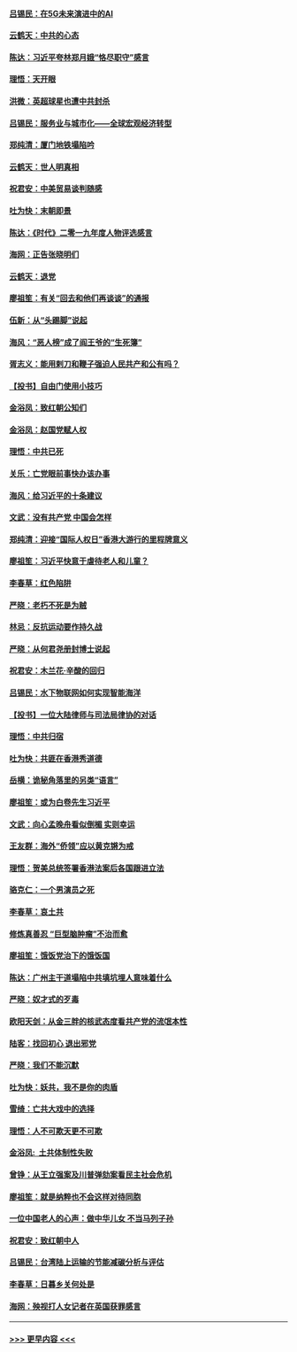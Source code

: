 #### [吕锡民：在5G未来演进中的AI](../pages/nsc993/n11730010.md?t=12190655) 
#### [云鹤天：中共的心态](../pages/nsc993/n11729906.md?t=12190655) 
#### [陈达：习近平夸林郑月娥“恪尽职守”感言](../pages/nsc993/n11729881.md?t=12190655) 
#### [理悟：天开眼](../pages/nsc993/n11729699.md?t=12190655) 
#### [洪微：英超球星也遭中共封杀](../pages/nsc993/n11727243.md?t=12190655) 
#### [吕锡民：服务业与城市化——全球宏观经济转型](../pages/nsc993/n11725845.md?t=12190655) 
#### [郑纯清：厦门地铁塌陷吟](../pages/nsc993/n11725813.md?t=12190655) 
#### [云鹤天：世人明真相](../pages/nsc993/n11725621.md?t=12190655) 
#### [祝君安：中美贸易谈判随感](../pages/nsc993/n11725609.md?t=12190655) 
#### [吐为快：末朝即景](../pages/nsc993/n11723365.md?t=12190655) 
#### [陈达：《时代》二零一九年度人物评选感言](../pages/nsc993/n11723337.md?t=12190655) 
#### [海网：正告张晓明们](../pages/nsc993/n11723228.md?t=12190655) 
#### [云鹤天：退党](../pages/nsc993/n11723056.md?t=12190655) 
#### [廖祖笙：有关“回去和他们再谈谈”的通报](../pages/nsc993/n11722442.md?t=12190655) 
#### [伍新：从“头踢脚”说起](../pages/nsc993/n11722429.md?t=12190655) 
#### [海风：“恶人榜”成了阎王爷的“生死簿”](../pages/nsc993/n11722272.md?t=12190655) 
#### [胥志义：能用剌刀和鞭子强迫人民共产和公有吗？](../pages/nsc993/n11720569.md?t=12190655) 
#### [【投书】自由门使用小技巧](../pages/nsc993/n11720180.md?t=12190655) 
#### [金浴凤：致红朝公知们](../pages/nsc993/n11720563.md?t=12190655) 
#### [金浴凤：赵国党赋人权](../pages/nsc993/n11720533.md?t=12190655) 
#### [理悟：中共已死](../pages/nsc993/n11720233.md?t=12190655) 
#### [关乐：亡党眼前事快办该办事](../pages/nsc993/n11719160.md?t=12190655) 
#### [海风：给习近平的十条建议](../pages/nsc993/n11717616.md?t=12190655) 
#### [文武：没有共产党 中国会怎样](../pages/nsc993/n11717584.md?t=12190655) 
#### [郑纯清：迎接“国际人权日”香港大游行的里程牌意义](../pages/nsc993/n11717417.md?t=12190655) 
#### [廖祖笙：习近平快意于虐待老人和儿童？](../pages/nsc993/n11715313.md?t=12190655) 
#### [李春草：红色陷阱](../pages/nsc993/n11715029.md?t=12190655) 
#### [严晓：老朽不死是为贼](../pages/nsc993/n11712910.md?t=12190655) 
#### [林忌：反抗运动要作持久战](../pages/nsc993/n11712623.md?t=12190655) 
#### [严晓：从何君尧册封博士说起](../pages/nsc993/n11712465.md?t=12190655) 
#### [祝君安：木兰花·辛酸的回归](../pages/nsc993/n11712381.md?t=12190655) 
#### [吕锡民：水下物联网如何实现智能海洋](../pages/nsc993/n11711158.md?t=12190655) 
#### [【投书】一位大陆律师与司法局律协的对话](../pages/nsc993/n11709675.md?t=12190655) 
#### [理悟：中共归宿](../pages/nsc993/n11710059.md?t=12190655) 
#### [吐为快：共匪在香港秀道德](../pages/nsc993/n11709979.md?t=12190655) 
#### [岳横：诡秘角落里的另类“语言”](../pages/nsc993/n11709792.md?t=12190655) 
#### [廖祖笙：或为白卷先生习近平](../pages/nsc993/n11708330.md?t=12190655) 
#### [文武：向心孟晚舟看似倒楣 实则幸运](../pages/nsc993/n11708236.md?t=12190655) 
#### [王友群：海外“侨领”应以黄克锵为戒](../pages/nsc993/n11706176.md?t=12190655) 
#### [理悟：贺美总统签署香港法案后各国跟进立法](../pages/nsc993/n11706853.md?t=12190655) 
#### [骆克仁：一个男演员之死](../pages/nsc993/n11706677.md?t=12190655) 
#### [李春草：哀土共](../pages/nsc993/n11706255.md?t=12190655) 
#### [修炼真善忍 “巨型脑肿瘤”不治而愈](../pages/nsc993/n11705340.md?t=12190655) 
#### [廖祖笙：饿饭党治下的饿饭国](../pages/nsc993/n11705085.md?t=12190655) 
#### [陈达：广州主干道塌陷中共填坑埋人意味着什么](../pages/nsc993/n11705046.md?t=12190655) 
#### [严晓：奴才式的歹毒](../pages/nsc993/n11704826.md?t=12190655) 
#### [欧阳天剑：从金三胖的核武态度看共产党的流氓本性](../pages/nsc993/n11702238.md?t=12190655) 
#### [陆客：找回初心 退出邪党](../pages/nsc993/n11702213.md?t=12190655) 
#### [严晓：我们不能沉默](../pages/nsc993/n11702110.md?t=12190655) 
#### [吐为快：妖共，我不是你的肉盾](../pages/nsc993/n11701366.md?t=12190655) 
#### [雪绮：亡共大戏中的选择](../pages/nsc993/n11699922.md?t=12190655) 
#### [理悟：人不可欺天更不可欺](../pages/nsc993/n11699657.md?t=12190655) 
#### [金浴凤:  土共体制性失败](../pages/nsc993/n11699361.md?t=12190655) 
#### [曾铮：从王立强案及川普弹劾案看民主社会危机](../pages/nsc993/n11699318.md?t=12190655) 
#### [廖祖笙：就是纳粹也不会这样对待同胞](../pages/nsc993/n11697658.md?t=12190655) 
#### [一位中国老人的心声：做中华儿女 不当马列子孙](../pages/nsc993/n11697525.md?t=12190655) 
#### [祝君安：致红朝中人](../pages/nsc993/n11697518.md?t=12190655) 
#### [吕锡民：台湾陆上运输的节能减碳分析与评估](../pages/nsc993/n11694983.md?t=12190655) 
#### [李春草：日暮乡关何处是](../pages/nsc993/n11694805.md?t=12190655) 
#### [海网：殃视打人女记者在英国获罪感言](../pages/nsc993/n11693832.md?t=12190655) 

----
#### [ >>> 更早内容 <<< ](../indexes/nsc993-earlier.md)
